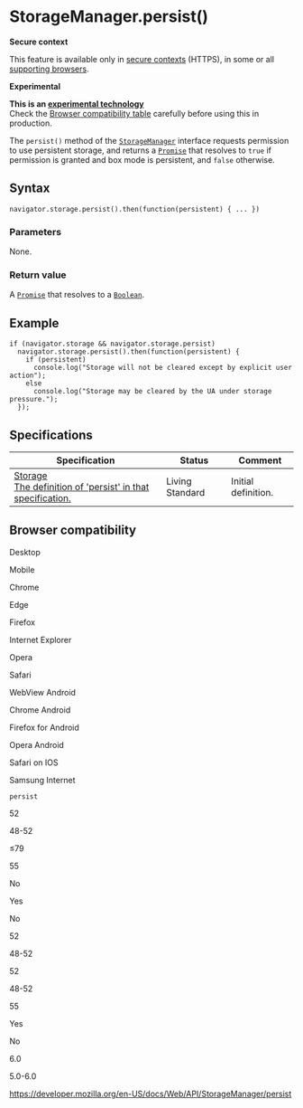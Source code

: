 StorageManager.persist()
========================

**Secure context**

This feature is available only in [secure contexts](https://developer.mozilla.org/en-US/docs/Web/Security/Secure_Contexts) (HTTPS), in some or all [supporting browsers](#browser_compatibility).

**Experimental**

**This is an [experimental technology](https://developer.mozilla.org/en-US/docs/MDN/Guidelines/Conventions_definitions#experimental)**  
Check the [Browser compatibility table](#browser_compatibility) carefully before using this in production.

The `persist()` method of the [`StorageManager`](../storagemanager) interface requests permission to use persistent storage, and returns a [`Promise`](https://developer.mozilla.org/en-US/docs/Web/JavaScript/Reference/Global_Objects/Promise) that resolves to `true` if permission is granted and box mode is persistent, and `false` otherwise.

Syntax
------

    navigator.storage.persist().then(function(persistent) { ... })

### Parameters

None.

### Return value

A [`Promise`](https://developer.mozilla.org/en-US/docs/Web/JavaScript/Reference/Global_Objects/Promise) that resolves to a [`Boolean`](https://developer.mozilla.org/en-US/docs/Web/JavaScript/Reference/Global_Objects/Boolean).

Example
-------

    if (navigator.storage && navigator.storage.persist)
      navigator.storage.persist().then(function(persistent) {
        if (persistent)
          console.log("Storage will not be cleared except by explicit user action");
        else
          console.log("Storage may be cleared by the UA under storage pressure.");
      });

Specifications
--------------

<table><thead><tr class="header"><th>Specification</th><th>Status</th><th>Comment</th></tr></thead><tbody><tr class="odd"><td><a href="https://storage.spec.whatwg.org/#dom-storagemanager-persist">Storage<br />
<span class="small">The definition of 'persist' in that specification.</span></a></td><td><span class="spec-living">Living Standard</span></td><td>Initial definition.</td></tr></tbody></table>

Browser compatibility
---------------------

Desktop

Mobile

Chrome

Edge

Firefox

Internet Explorer

Opera

Safari

WebView Android

Chrome Android

Firefox for Android

Opera Android

Safari on IOS

Samsung Internet

`persist`

52

48-52

≤79

55

No

Yes

No

52

48-52

52

48-52

55

Yes

No

6.0

5.0-6.0

<a href="https://developer.mozilla.org/en-US/docs/Web/API/StorageManager/persist" class="_attribution-link">https://developer.mozilla.org/en-US/docs/Web/API/StorageManager/persist</a>
